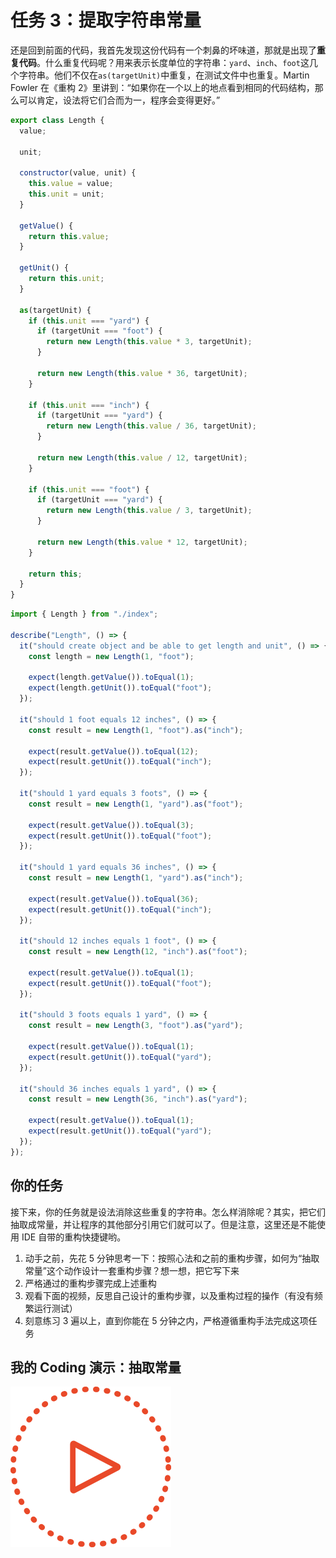 # 任务 3：提取字符串常量

还是回到前面的代码，我首先发现这份代码有一个刺鼻的坏味道，那就是出现了**重复代码**。什么重复代码呢？用来表示长度单位的字符串：`yard`、`inch`、`foot`这几个字符串。他们不仅在`as(targetUnit)`中重复，在测试文件中也重复。Martin Fowler 在《重构 2》里讲到：“如果你在一个以上的地点看到相同的代码结构，那么可以肯定，设法将它们合而为一，程序会变得更好。”

```javascript
export class Length {
  value;

  unit;

  constructor(value, unit) {
    this.value = value;
    this.unit = unit;
  }

  getValue() {
    return this.value;
  }

  getUnit() {
    return this.unit;
  }

  as(targetUnit) {
    if (this.unit === "yard") {
      if (targetUnit === "foot") {
        return new Length(this.value * 3, targetUnit);
      }

      return new Length(this.value * 36, targetUnit);
    }

    if (this.unit === "inch") {
      if (targetUnit === "yard") {
        return new Length(this.value / 36, targetUnit);
      }

      return new Length(this.value / 12, targetUnit);
    }

    if (this.unit === "foot") {
      if (targetUnit === "yard") {
        return new Length(this.value / 3, targetUnit);
      }

      return new Length(this.value * 12, targetUnit);
    }

    return this;
  }
}
```

```javascript
import { Length } from "./index";

describe("Length", () => {
  it("should create object and be able to get length and unit", () => {
    const length = new Length(1, "foot");

    expect(length.getValue()).toEqual(1);
    expect(length.getUnit()).toEqual("foot");
  });

  it("should 1 foot equals 12 inches", () => {
    const result = new Length(1, "foot").as("inch");

    expect(result.getValue()).toEqual(12);
    expect(result.getUnit()).toEqual("inch");
  });

  it("should 1 yard equals 3 foots", () => {
    const result = new Length(1, "yard").as("foot");

    expect(result.getValue()).toEqual(3);
    expect(result.getUnit()).toEqual("foot");
  });

  it("should 1 yard equals 36 inches", () => {
    const result = new Length(1, "yard").as("inch");

    expect(result.getValue()).toEqual(36);
    expect(result.getUnit()).toEqual("inch");
  });

  it("should 12 inches equals 1 foot", () => {
    const result = new Length(12, "inch").as("foot");

    expect(result.getValue()).toEqual(1);
    expect(result.getUnit()).toEqual("foot");
  });

  it("should 3 foots equals 1 yard", () => {
    const result = new Length(3, "foot").as("yard");

    expect(result.getValue()).toEqual(1);
    expect(result.getUnit()).toEqual("yard");
  });

  it("should 36 inches equals 1 yard", () => {
    const result = new Length(36, "inch").as("yard");

    expect(result.getValue()).toEqual(1);
    expect(result.getUnit()).toEqual("yard");
  });
});
```

## 你的任务

接下来，你的任务就是设法消除这些重复的字符串。怎么样消除呢？其实，把它们抽取成常量，并让程序的其他部分引用它们就可以了。但是注意，这里还是不能使用 IDE 自带的重构快捷键哟。

1. 动手之前，先花 5 分钟思考一下：按照心法和之前的重构步骤，如何为“抽取常量”这个动作设计一套重构步骤？想一想，把它写下来
2. 严格通过的重构步骤完成上述重构
3. 观看下面的视频，反思自己设计的重构步骤，以及重构过程的操作（有没有频繁运行测试）
4. 刻意练习 3 遍以上，直到你能在 5 分钟之内，严格遵循重构手法完成这项任务

## 我的 Coding 演示：抽取常量

<a href="./videos/2-extract-variables-480p.mov" target="_blank">
  <img src="./images/click-me.png" alt="" width="257" height="257" />
</a>
